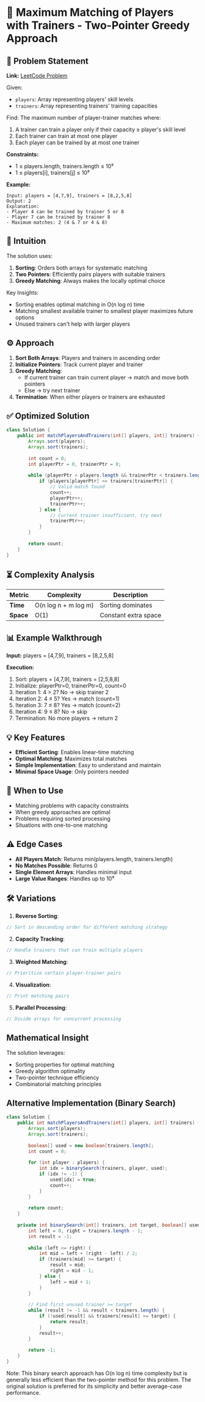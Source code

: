 # 🎾 Maximum Matching of Players with Trainers - Two-Pointer Greedy Approach

## 📜 Problem Statement
**Link:** [LeetCode Problem](https://leetcode.com/problems/maximum-matching-of-players-with-trainers/description/?envType=daily-question&envId=2025-07-13)

Given:
- `players`: Array representing players' skill levels
- `trainers`: Array representing trainers' training capacities

Find:
The maximum number of player-trainer matches where:
1. A trainer can train a player only if their capacity ≥ player's skill level
2. Each trainer can train at most one player
3. Each player can be trained by at most one trainer

**Constraints:**
- 1 ≤ players.length, trainers.length ≤ 10⁵
- 1 ≤ players[i], trainers[j] ≤ 10⁹

**Example:**
```text
Input: players = [4,7,9], trainers = [8,2,5,8]
Output: 2
Explanation:
- Player 4 can be trained by trainer 5 or 8
- Player 7 can be trained by trainer 8
- Maximum matches: 2 (4 & 7 or 4 & 8)
```

## 🧠 Intuition
The solution uses:
1. **Sorting**: Orders both arrays for systematic matching
2. **Two Pointers**: Efficiently pairs players with suitable trainers
3. **Greedy Matching**: Always makes the locally optimal choice

Key Insights:
- Sorting enables optimal matching in O(n log n) time
- Matching smallest available trainer to smallest player maximizes future options
- Unused trainers can't help with larger players

## ⚙️ Approach
1. **Sort Both Arrays**: Players and trainers in ascending order
2. **Initialize Pointers**: Track current player and trainer
3. **Greedy Matching**:
   - If current trainer can train current player → match and move both pointers
   - Else → try next trainer
4. **Termination**: When either players or trainers are exhausted

## ✅ Optimized Solution
```java
class Solution {
    public int matchPlayersAndTrainers(int[] players, int[] trainers) {
        Arrays.sort(players);
        Arrays.sort(trainers);
        
        int count = 0;
        int playerPtr = 0, trainerPtr = 0;
        
        while (playerPtr < players.length && trainerPtr < trainers.length) {
            if (players[playerPtr] <= trainers[trainerPtr]) {
                // Valid match found
                count++;
                playerPtr++;
                trainerPtr++;
            } else {
                // Current trainer insufficient, try next
                trainerPtr++;
            }
        }
        
        return count;
    }
}
```

## ⏳ Complexity Analysis
| Metric          | Complexity | Description |
|-----------------|------------|-------------|
| **Time**        | O(n log n + m log m) | Sorting dominates |
| **Space**       | O(1)       | Constant extra space |

## 📊 Example Walkthrough
**Input:** players = [4,7,9], trainers = [8,2,5,8]

**Execution:**
1. Sort: players = [4,7,9], trainers = [2,5,8,8]
2. Initialize: playerPtr=0, trainerPtr=0, count=0
3. Iteration 1: 4 > 2? No → skip trainer 2
4. Iteration 2: 4 ≤ 5? Yes → match (count=1)
5. Iteration 3: 7 ≤ 8? Yes → match (count=2)
6. Iteration 4: 9 ≤ 8? No → skip
7. Termination: No more players → return 2

## 💡 Key Features
- **Efficient Sorting**: Enables linear-time matching
- **Optimal Matching**: Maximizes total matches
- **Simple Implementation**: Easy to understand and maintain
- **Minimal Space Usage**: Only pointers needed

## 🚀 When to Use
- Matching problems with capacity constraints
- When greedy approaches are optimal
- Problems requiring sorted processing
- Situations with one-to-one matching

## ⚠️ Edge Cases
- **All Players Match**: Returns min(players.length, trainers.length)
- **No Matches Possible**: Returns 0
- **Single Element Arrays**: Handles minimal input
- **Large Value Ranges**: Handles up to 10⁹

## 🛠 Variations
1. **Reverse Sorting**:
```java
// Sort in descending order for different matching strategy
```

2. **Capacity Tracking**:
```java
// Handle trainers that can train multiple players
```

3. **Weighted Matching**:
```java
// Prioritize certain player-trainer pairs
```

4. **Visualization**:
```java
// Print matching pairs
```

5. **Parallel Processing**:
```java
// Divide arrays for concurrent processing
```

## Mathematical Insight
The solution leverages:
- Sorting properties for optimal matching
- Greedy algorithm optimality
- Two-pointer technique efficiency
- Combinatorial matching principles

## Alternative Implementation (Binary Search)
```java
class Solution {
    public int matchPlayersAndTrainers(int[] players, int[] trainers) {
        Arrays.sort(players);
        Arrays.sort(trainers);
        
        boolean[] used = new boolean[trainers.length];
        int count = 0;
        
        for (int player : players) {
            int idx = binarySearch(trainers, player, used);
            if (idx != -1) {
                used[idx] = true;
                count++;
            }
        }
        
        return count;
    }
    
    private int binarySearch(int[] trainers, int target, boolean[] used) {
        int left = 0, right = trainers.length - 1;
        int result = -1;
        
        while (left <= right) {
            int mid = left + (right - left) / 2;
            if (trainers[mid] >= target) {
                result = mid;
                right = mid - 1;
            } else {
                left = mid + 1;
            }
        }
        
        // Find first unused trainer >= target
        while (result != -1 && result < trainers.length) {
            if (!used[result] && trainers[result] >= target) {
                return result;
            }
            result++;
        }
        
        return -1;
    }
}
```
Note: This binary search approach has O(n log n) time complexity but is generally less efficient than the two-pointer method for this problem. The original solution is preferred for its simplicity and better average-case performance.